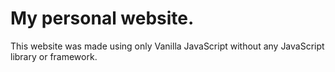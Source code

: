 # My personal website.

This website was made using only Vanilla JavaScript without any JavaScript library or framework.
